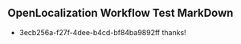 ## OpenLocalization Workflow Test MarkDown
* 3ecb256a-f27f-4dee-b4cd-bf84ba9892ff thanks!

<!--HONumber=Oct16_HO4-->



